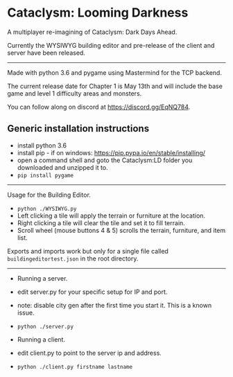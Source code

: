 Cataclysm: Looming Darkness
===

A multiplayer re-imagining of Cataclysm: Dark Days Ahead.

Currently the WYSIWYG building editor and pre-release of the client and server have been released.

----

Made with python 3.6 and pygame using Mastermind for the TCP backend.

The current release date for Chapter 1 is May 13th and will include the base game and level 1 difficulty areas and monsters.

You can follow along on discord at https://discord.gg/EqNQ784.

Generic installation instructions
---

* install python 3.6
* install pip - if on windows: https://pip.pypa.io/en/stable/installing/
* open a command shell and goto the Cataclysm:LD folder you downloaded and unzipped it to.
* `pip install pygame`

---
Usage for the Building Editor.

* `python ./WYSIWYG.py`
* Left clicking a tile will apply the terrain or furniture at the location.
* Right clicking a tile will clear the tile and set it to fill terrain.
* Scroll wheel (mouse buttons 4 & 5) scrolls the terrain, furniture, and item list.

Exports and imports work but only for a single file called `buildingeditortest.json` in the root directory.

---

* Running a server.
* edit server.py for your specific setup for IP and port.
* note: disable city gen after the first time you start it. This is a known issue.
* `python ./server.py`

* Running a client.
* edit client.py to point to the server ip and address.
* `python ./client.py firstname lastname`
